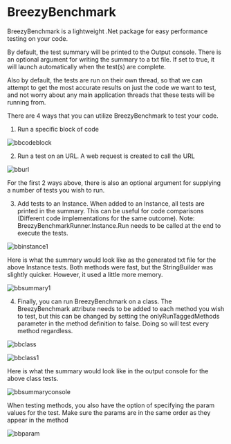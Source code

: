 # BreezyBenchmark

BreezyBenchmark is a lightweight .Net package for easy performance testing on your code.

By default, the test summary will be printed to the Output console. There is an optional argument for writing the summary to a txt file. If set to true, it will launch automatically when the test(s) are complete.

Also by default, the tests are run on their own thread, so that we can attempt to get the most accurate results on just the code we want to test, and not worry about any main application threads that these tests will be running from.

There are 4 ways that you can utilize BreezyBenchmark to test your code.

1. Run a specific block of code 

![bbcodeblock](https://user-images.githubusercontent.com/10837928/147970097-467b118e-648d-4a92-a27f-2b767c9934b2.PNG)

2. Run a test on an URL. A  web request is created to call the URL

![bburl](https://user-images.githubusercontent.com/10837928/147970168-235d44ac-8893-49f2-960a-09a29bde06cd.PNG)

For the first 2 ways above, there is also an optional argument for supplying a number of tests you wish to run.

3. Add tests to an Instance. When added to an Instance, all tests are printed in the summary. This can be useful for code comparisons (Different code implementations for the same outcome). 
Note: BreezyBenchmarkRunner.Instance.Run needs to be called at the end to execute the tests.

![bbinstance1](https://user-images.githubusercontent.com/10837928/147971717-8c6fc2ce-fde4-4046-ae40-43c0f9597396.PNG)

Here is what the summary would look like as the generated txt file for the above Instance tests. Both methods were fast, but the StringBuilder was slightly quicker. However, it used a little more memory.

![bbsummary1](https://user-images.githubusercontent.com/10837928/147971824-49699982-1cea-4fb0-ac6f-5f2d655a6417.PNG)

4. Finally, you can run BreezyBenchmark on a class. The BreezyBenchmark attribute needs to be added to each method you wish to test, but this can be changed by setting the onlyRunTaggedMethods parameter in the method definition to false. Doing so will test every method regardless.

![bbclass](https://user-images.githubusercontent.com/10837928/147970816-6eb0e504-01cc-49e6-a93f-614515cab80b.PNG)

![bbclass1](https://user-images.githubusercontent.com/10837928/147970824-728f2d11-65ff-428a-a4a4-602f8a5cbfeb.PNG)

Here is what the summary would look like in the output console for the above class tests.

![bbsummaryconsole](https://user-images.githubusercontent.com/10837928/147972431-8d712c14-fb7a-41b5-9266-2bc3129b4e25.PNG)

When testing methods, you also have the option of specifying the param values for the test. Make sure the params are in the same order as they appear in the method

![bbparam](https://user-images.githubusercontent.com/10837928/147970997-436a81be-044d-40d6-b979-0d3104a7bf68.PNG)
